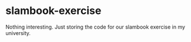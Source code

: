 # slambook-exercise
Nothing interesting. Just storing the code for our slambook exercise in my university.
